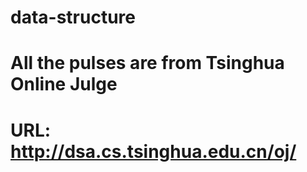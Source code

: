 # data-structure
# All the pulses are from Tsinghua Online Julge
# URL: http://dsa.cs.tsinghua.edu.cn/oj/
